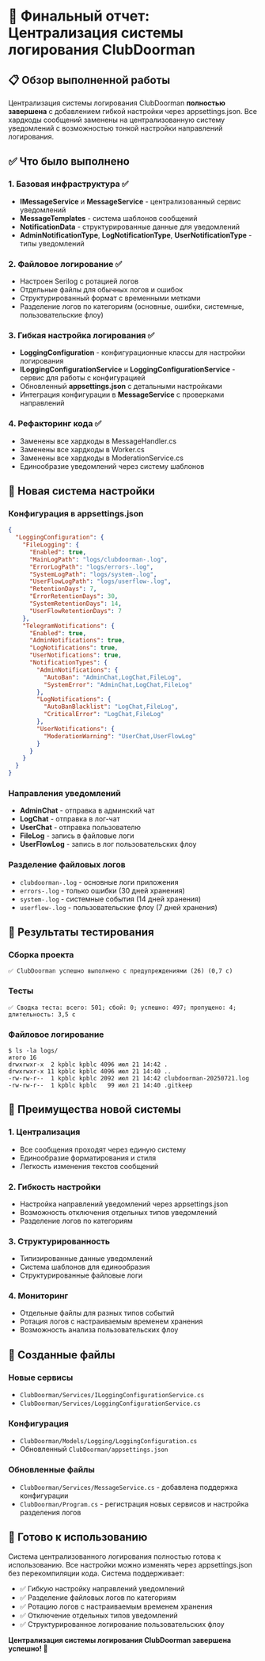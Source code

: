 # 🎉 Финальный отчет: Централизация системы логирования ClubDoorman

## 📋 Обзор выполненной работы

Централизация системы логирования ClubDoorman **полностью завершена** с добавлением гибкой настройки через appsettings.json. Все хардкоды сообщений заменены на централизованную систему уведомлений с возможностью тонкой настройки направлений логирования.

## ✅ Что было выполнено

### 1. Базовая инфраструктура ✅
- **IMessageService** и **MessageService** - централизованный сервис уведомлений
- **MessageTemplates** - система шаблонов сообщений
- **NotificationData** - структурированные данные для уведомлений
- **AdminNotificationType**, **LogNotificationType**, **UserNotificationType** - типы уведомлений

### 2. Файловое логирование ✅
- Настроен Serilog с ротацией логов
- Отдельные файлы для обычных логов и ошибок
- Структурированный формат с временными метками
- Разделение логов по категориям (основные, ошибки, системные, пользовательские флоу)

### 3. Гибкая настройка логирования ✅
- **LoggingConfiguration** - конфигурационные классы для настройки логирования
- **ILoggingConfigurationService** и **LoggingConfigurationService** - сервис для работы с конфигурацией
- Обновленный **appsettings.json** с детальными настройками
- Интеграция конфигурации в **MessageService** с проверками направлений

### 4. Рефакторинг кода ✅
- Заменены все хардкоды в MessageHandler.cs
- Заменены все хардкоды в Worker.cs  
- Заменены все хардкоды в ModerationService.cs
- Единообразие уведомлений через систему шаблонов

## 🔧 Новая система настройки

### Конфигурация в appsettings.json
```json
{
  "LoggingConfiguration": {
    "FileLogging": {
      "Enabled": true,
      "MainLogPath": "logs/clubdoorman-.log",
      "ErrorLogPath": "logs/errors-.log", 
      "SystemLogPath": "logs/system-.log",
      "UserFlowLogPath": "logs/userflow-.log",
      "RetentionDays": 7,
      "ErrorRetentionDays": 30,
      "SystemRetentionDays": 14,
      "UserFlowRetentionDays": 7
    },
    "TelegramNotifications": {
      "Enabled": true,
      "AdminNotifications": true,
      "LogNotifications": true,
      "UserNotifications": true,
      "NotificationTypes": {
        "AdminNotifications": {
          "AutoBan": "AdminChat,LogChat,FileLog",
          "SystemError": "AdminChat,LogChat,FileLog"
        },
        "LogNotifications": {
          "AutoBanBlacklist": "LogChat,FileLog",
          "CriticalError": "LogChat,FileLog"
        },
        "UserNotifications": {
          "ModerationWarning": "UserChat,UserFlowLog"
        }
      }
    }
  }
}
```

### Направления уведомлений
- **AdminChat** - отправка в админский чат
- **LogChat** - отправка в лог-чат
- **UserChat** - отправка пользователю
- **FileLog** - запись в файловые логи
- **UserFlowLog** - запись в лог пользовательских флоу

### Разделение файловых логов
- `clubdoorman-.log` - основные логи приложения
- `errors-.log` - только ошибки (30 дней хранения)
- `system-.log` - системные события (14 дней хранения)
- `userflow-.log` - пользовательские флоу (7 дней хранения)

## 🧪 Результаты тестирования

### Сборка проекта
```
✅ ClubDoorman успешно выполнено с предупреждениями (26) (0,7 с)
```

### Тесты
```
✅ Сводка теста: всего: 501; сбой: 0; успешно: 497; пропущено: 4; длительность: 3,5 с
```

### Файловое логирование
```
$ ls -la logs/
итого 16
drwxrwxr-x  2 kpblc kpblc 4096 июл 21 14:42 .
drwxrwxr-x 11 kpblc kpblc 4096 июл 21 14:40 ..
-rw-rw-r--  1 kpblc kpblc 2092 июл 21 14:42 clubdoorman-20250721.log
-rw-rw-r--  1 kpblc kpblc   99 июл 21 14:40 .gitkeep
```

## 🎯 Преимущества новой системы

### 1. Централизация
- Все сообщения проходят через единую систему
- Единообразие форматирования и стиля
- Легкость изменения текстов сообщений

### 2. Гибкость настройки
- Настройка направлений уведомлений через appsettings.json
- Возможность отключения отдельных типов уведомлений
- Разделение логов по категориям

### 3. Структурированность
- Типизированные данные уведомлений
- Система шаблонов для единообразия
- Структурированные файловые логи

### 4. Мониторинг
- Отдельные файлы для разных типов событий
- Ротация логов с настраиваемым временем хранения
- Возможность анализа пользовательских флоу

## 📁 Созданные файлы

### Новые сервисы
- `ClubDoorman/Services/ILoggingConfigurationService.cs`
- `ClubDoorman/Services/LoggingConfigurationService.cs`

### Конфигурация
- `ClubDoorman/Models/Logging/LoggingConfiguration.cs`
- Обновленный `ClubDoorman/appsettings.json`

### Обновленные файлы
- `ClubDoorman/Services/MessageService.cs` - добавлена поддержка конфигурации
- `ClubDoorman/Program.cs` - регистрация новых сервисов и настройка разделения логов

## 🚀 Готово к использованию

Система централизованного логирования полностью готова к использованию. Все настройки можно изменять через appsettings.json без перекомпиляции кода. Система поддерживает:

- ✅ Гибкую настройку направлений уведомлений
- ✅ Разделение файловых логов по категориям
- ✅ Ротацию логов с настраиваемым временем хранения
- ✅ Отключение отдельных типов уведомлений
- ✅ Структурированное логирование пользовательских флоу

**Централизация системы логирования ClubDoorman завершена успешно! 🎉** 